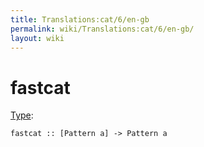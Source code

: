 ```yaml
---
title: Translations:cat/6/en-gb
permalink: wiki/Translations:cat/6/en-gb/
layout: wiki
---
```


# fastcat

[Type](/wiki/Type_signature "wikilink"):

    fastcat :: [Pattern a] -> Pattern a
